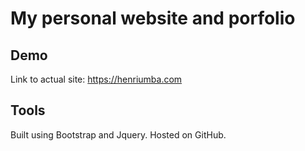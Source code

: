 # My personal website and porfolio

## Demo
Link to actual site: https://henriumba.com

## Tools
Built using Bootstrap and Jquery. Hosted on GitHub.
